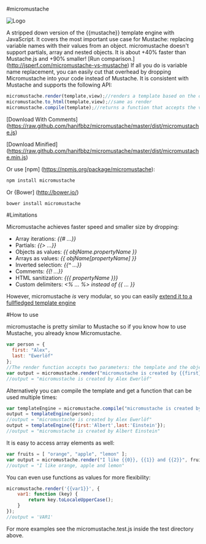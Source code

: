 #micromustache

![Logo](https://raw.github.com/hanifbbz/micromustache/master/logo/micromustache-logo-300.png)

A stripped down version of the {{mustache}} template engine with JavaScript.
It covers the most important use case for Mustache: replacing variable names with their values from an object.
micromustache doesn't support partials, array and nested objects.
It is about +40% faster than Mustache.js and +90% smaller!
[Run comparison.] (http://jsperf.com/micromustache-vs-mustache)
If all you do is variable name replacement, you can easily cut that overhead 
by dropping Micromustache into your code instead of Mustache.
It is consistent with Mustache and supports the following API:
```js
micromustache.render(template,view);//renders a template based on the data in the view object and returns the rendered string
micromustache.to_html(template,view);//same as render
micromustache.compile(template);//returns a function that accepts the view object and spits out the rendered string
```


[Download With Comments] (https://raw.github.com/hanifbbz/micromustache/master/dist/micromustache.js)

[Download Minified] (https://raw.github.com/hanifbbz/micromustache/master/dist/micromustache.min.js)

Or use [npm] (https://npmjs.org/package/micromustache):

```bash
npm install micromustache
```

Or {Bower] (http://bower.io/)

````bash
bower install micromustache
````

#Limitations

Micromustache achieves faster speed and smaller size by dropping:

* Array iterations: *{{# ...}}*
* Partials: *{{> ...}}*
* Objects as values: *{{ objName.propertyName }}*
* Arrays as values: *{{ objName[propertyName] }}*
* Inverted selection: *{{^ ...}}*
* Comments: *{{! ...}}*
* HTML sanitization: *{{{ propertyName }}}*
* Custom delimiters: *<% ... %> instead of {{ ... }}*

However, micromustache *is* very modular, so you can easily [extend it to a fullfledged template engine](https://gist.github.com/coderofsalvation/93610d527c7b8534567f)

#How to use

micromustache is pretty similar to Mustache so if you know how to use Mustache, you already know Micromustache.

````js
var person = {
  first: "Alex",
  last: "Ewerlöf"
};
//The render function accepts two parameters: the template and the object that contains a list of key-values to be replaced in template.
var output = micromustache.render("micromustache is created by {{first}} {{ last }}", person);
//output = "micromustache is created by Alex Ewerlöf"
````

Alternatively you can compile the template and get a function that can be used multiple times:

```js
var templateEngine = micromustache.compile("micromustache is created by {{first}} {{ last }}");
output = templateEngine(person);
//output = "micromustache is created by Alex Ewerlöf"
output = templateEngine({first:'Albert',last:'Einstein'});
//output = "micromustache is created by Albert Einstein"
```

It is easy to access array elements as well:

```js
var fruits = [ "orange", "apple", "lemon" ];
var output = micromustache.render("I like {{0}}, {{1}} and {{2}}", fruits);
//output = "I like orange, apple and lemon"
```

You can even use functions as values for more flexibility:

````js
micromustache.render('{{var1}}', {
    var1: function (key) {
        return key.toLocaleUpperCase();
    }
});
//output = 'VAR1'
````

For more examples see the micromustache.test.js inside the test directory above.
